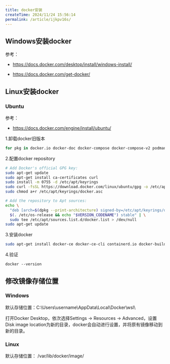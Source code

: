 ```yaml
---
title: docker安装
createTime: 2024/11/24 15:56:14
permalink: /article/ijkpv16s/
---
```

## Windows安装docker

参考：

- https://docs.docker.com/desktop/install/windows-install/

- https://docs.docker.com/get-docker/

## Linux安装docker

### Ubuntu

参考：

- https://docs.docker.com/engine/install/ubuntu/

1.卸载docker旧版本

```sh
for pkg in docker.io docker-doc docker-compose docker-compose-v2 podman-docker containerd runc; do sudo apt-get remove $pkg; done
```

2.配置docker repository

```sh
# Add Docker's official GPG key:
sudo apt-get update
sudo apt-get install ca-certificates curl
sudo install -m 0755 -d /etc/apt/keyrings
sudo curl -fsSL https://download.docker.com/linux/ubuntu/gpg -o /etc/apt/keyrings/docker.asc
sudo chmod a+r /etc/apt/keyrings/docker.asc

# Add the repository to Apt sources:
echo \
  "deb [arch=$(dpkg --print-architecture) signed-by=/etc/apt/keyrings/docker.asc] https://download.docker.com/linux/ubuntu \
  $(. /etc/os-release && echo "$VERSION_CODENAME") stable" | \
  sudo tee /etc/apt/sources.list.d/docker.list > /dev/null
sudo apt-get update
```

3.安装docker

```sh
sudo apt-get install docker-ce docker-ce-cli containerd.io docker-buildx-plugin docker-compose-plugin
```

4.验证

`docker --version`

## 修改镜像存储位置

### Windows

默认存储位置：C:\Users\username\AppData\Local\Docker\wsl\

打开Docker Desktop，依次选择Settings -> Resources -> Advanced，设置Disk image location为新的目录，docker会自动进行设置，并将原有镜像移动到新的目录。

### Linux

默认存储位置： /var/lib/docker/image/
